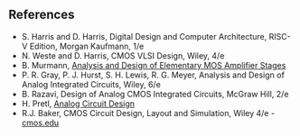 ## References
- S. Harris and D. Harris, Digital Design and Computer Architecture, RISC-V Edition, Morgan Kaufmann, 1/e
- N. Weste and D. Harris, CMOS VLSI Design, Wiley, 4/e
- B. Murmann, [Analysis and Design of Elementary MOS Amplifier Stages](https://github.com/bmurmann/Book-on-MOS-stages)
- P. R. Gray, P. J. Hurst, S. H. Lewis, R. G. Meyer, Analysis and Design of Analog Integrated Circuits, Wiley, 6/e 
- B. Razavi, Design of Analog CMOS Integrated Circuits, McGraw Hill, 2/e
- H. Pretl, [Analog Circuit Design](https://iic-jku.github.io/analog-circuit-design/)
- R.J. Baker, CMOS Circuit Design, Layout and Simulation, Wiley 4/e - [cmos.edu](https://cmosedu.com/)
